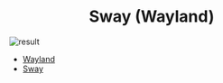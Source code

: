 <h1 align="center">
  Sway (Wayland)
</h1>

![result](https://user-images.githubusercontent.com/80071604/147801561-f460b040-ac2e-40a3-b955-f081a57ff2e0.png)

* [Wayland](https://wayland.freedesktop.org/)
* [Sway](https://swaywm.org/)
